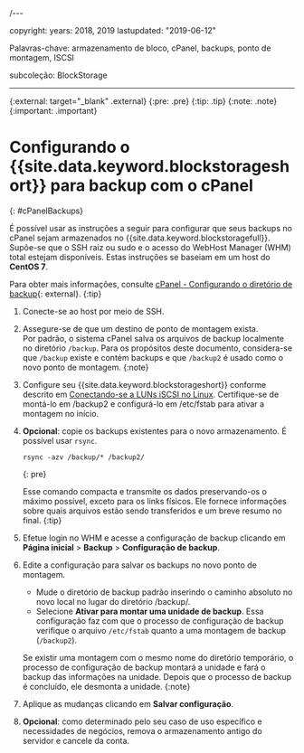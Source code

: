 /---

copyright:
  years: 2018, 2019
lastupdated: "2019-06-12"

Palavras-chave: armazenamento de bloco, cPanel, backups, ponto de montagem, ISCSI

subcoleção: BlockStorage

---
{:external: target="_blank" .external}
{:pre: .pre}
{:tip: .tip}
{:note: .note}
{:important: .important}

# Configurando o {{site.data.keyword.blockstorageshort}} para backup com o cPanel
{: #cPanelBackups}

É possível usar as instruções a seguir para configurar que seus backups no cPanel sejam
armazenados no {{site.data.keyword.blockstoragefull}}. Supõe-se que o SSH raiz ou
sudo e o acesso do WebHost Manager (WHM) total estejam disponíveis. Estas instruções se baseiam em um host do **CentOS 7**.

Para obter mais informações, consulte [cPanel - Configurando o diretório de backup](https://docs.cpanel.net/display/68Docs/Backup+Configuration#BackupConfiguration-ConfigureBackupDirectory){: external}.
{:tip}

1. Conecte-se ao host por meio de SSH.

2. Assegure-se de que um destino de ponto de montagem exista. <br />
   Por padrão, o sistema cPanel salva os arquivos de backup localmente no diretório `/backup`. Para os propósitos deste documento, considera-se que `/backup` existe e contém backups e que `/backup2` é usado como o novo ponto de montagem.
   {:note}

3. Configure seu {{site.data.keyword.blockstorageshort}} conforme descrito em [Conectando-se
a LUNs iSCSI no Linux](/docs/infrastructure/BlockStorage?topic=BlockStorage-mountingLinux#mountingLinux). Certifique-se de montá-lo em /backup2 e configurá-lo em /etc/fstab para ativar a montagem no início.

4. **Opcional**: copie os backups existentes para o novo armazenamento. É possível usar  ` rsync `.
   ```
   rsync -azv /backup/* /backup2/
   ```
   {: pre}

    Esse comando compacta e transmite os dados preservando-os o máximo possível, exceto para os links
físicos. Ele fornece informações sobre quais arquivos estão sendo transferidos e um breve resumo no final.
    {:tip}

5. Efetue login no WHM e acesse a configuração de backup clicando em **Página inicial** > **Backup** > **Configuração de backup**.

6. Edite a configuração para salvar os backups no novo ponto de montagem.
    - Mude o diretório de backup padrão inserindo o caminho absoluto no novo local no lugar do
diretório /backup/.
    - Selecione **Ativar para montar uma unidade de backup**. Essa configuração faz com que o processo de configuração de backup verifique o arquivo `/etc/fstab` quanto a uma montagem de backup (`/backup2`). <br />

    Se existir uma montagem com o mesmo nome do diretório temporário, o processo de configuração de backup
montará a unidade e fará o backup das informações na unidade. Depois que o processo de backup é concluído, ele desmonta a unidade.
    {:note}

7. Aplique as mudanças clicando em **Salvar configuração**.

8. **Opcional**: como determinado pelo seu caso de uso específico e necessidades de negócios, remova o armazenamento antigo do servidor e cancele da conta.
